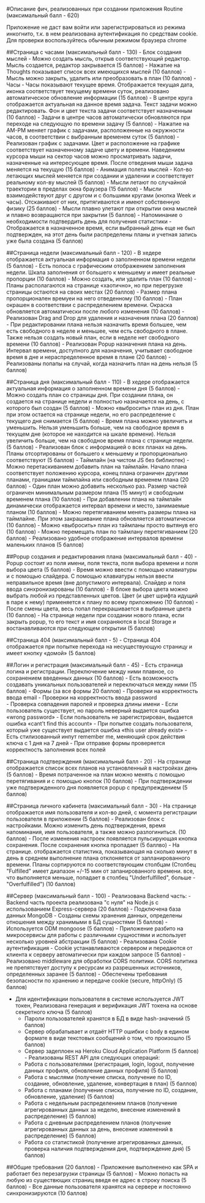 #Описание фич, реализованных при создании приложения Routine (максимальный балл - 620)

Приложение не даст вам войти или зарегистрироваться из режима инкогнито, т.к. в нем реализована аутентификация по средствам cookie. Для проверки воспользуйтесь обычным режимом браузера chrome


##Страница с часами (максимальный балл - 130)
    - Блок создания мыслей
	- Можно создать мысль, открыв соответствующий редактор. Мысль создается, редактор закрывается (5 баллов)
	- Нажатие на Thoughts показывает список всех имеющихся мыслей (10 баллов)
	- Мысль можно закрыть, удалить или преобразовать в план (10 баллов)
    - Часы
	- Часы показывают текущее время. Отображается текущая дата, иконка соответствует текущему времени суток, реализовано автоматическое обновление информации (15 баллов)
	- В центре круга отображается актуальная на данное время задача. Текст задачи можно редактировать. Фон и цвет текста задачи соответствует назначенным (10 баллов)
	- Задачи в центре часов автоматически обновляются при переходе на следующую по времени задачу (5 баллов)
	- Нажатие на AM-PM меняет график с задачами, расположенные на окружности часов, в соответствии с выбранным временем суток (5 баллов)
	- Реализован график с задачами. Цвет и расположение на графике соответствует назначенному задаче цвету и времени. Наведением курсора мыши на сектор часов можно просматривать задачи, назначенные на интересующее время. После отведения мыши задача меняется на текущую (15 баллов)
    - Анимация полета мыслей
	- Кол-во летающих мыслей меняется при создании и удалении и соответствует реальному кол-ву мыслей (5 баллов)
	- Мысли летают по случайной траектории в пределах окна браузера (15 баллов)
	- Мысли взаимодействуют друг с другом и с большими кругами (кнопка Week и часы). Отскакивают от них, притягиваются и имеют собственную физику (25 баллов)
	- Мысли плавно улетают при открытии окна мыслей и плавно возвращаются при закрытии (5 баллов)
    - Напоминание о необходимости подтвердить день для получения статистики
	- Отображается в назначенное время, если выбранный день еще не был подтвержден, на этот день были распределены планы и учетная запись уже была создана (5 баллов)


##Страница недели (максимальный балл - 120)
    - В хедере отображается актуальная информация о заполненном времени недели (5 баллов)
    - Есть полоса с графическим отображением заполнения недели. Шкала заполнения от большего к меньшему и имеет реальные пропорции (10 баллов)
    - Можно создать, или удалить план (10 баллов)
    - Планы располагаются на странице «хаотично», но при перегрузке страницы остаются на своих местах (20 баллов)
    - Размер плана пропорционален времуеи на него отведенному (10 баллов)
    - План окрашен в соответствии с распределением времени. Окраска обновляется автоматически после любого изменения (10 баллов)
    - Реализован Drag and Drop для удаления и назначения плана (20 баллов)
    - При редактировании плана нельзя назначить время большее, чем есть  свободного в неделе и меньшее, чем есть свободного в плане. Также нельзя создать новый план, если в неделе нет свободного времени (10 баллов)
    - Реализован Popup назначения плана на день. Интервал времени, доступного для назначения, учитывает свободное время в дне и нераспределенное время в плане (20 баллов)
    - Реализованы попапы на случай, когда назначить план на день нельзя (5 баллов)


##Страница дня (максимальный балл - 110)
    - В хедере отображается актуальная информация о заполненном времени дня (5 баллов)
    - Можно создать план со страницы дня. При создании плана, он создается на странице недели и полностью назначается на день, с которого был создан (5 баллов)
    - Можно «выбросить» план из дня. План при этом остается на странице недели, но его распределение с текущего дня снимается (5 баллов)
    - Время плана можно увеличить и уменьшить. Нельзя уменьшить больше, чем на свободное время в текущем дне (которое не находится на шкале времени). Нельзя увеличить больше, чем на свободное время плана с странице недели. (5 баллов)
    - Реализован блок с информацией о всех планах на день. Планы отсортированы от большего к меньшему и пропорционально соответствуют (5 баллов)
    - Таймлайн (на чистом JS без библиотек)
     	- Можно перетаскиванием добавить план на таймлайн. Начало плана соответствует положению курсора, конец плана ограничен другими планами, границами таймлайна или свободным временем плана (20 баллов)
     	- Один план можно добавить несколько раз. Размер частей ограничен минимальным размером плана (15 минут) и свободным временем плана (10 баллов)
     	- При добавлении плана на таймлайн динамически отображается интервал времени и место, занимаемые планом (10 баллов)
     	- Можно перетягиванием менять размеры плана на таймлайне. При этом закрашивание плана обновляется автоматически (10 баллов)
     	- Можно «выбросить» план из таймланы просто вытянув его (10 баллов)
     	- Можно перемещать план по таймлану перетягиванием (20 баллов)
     	- Реализовано удобное отображение интервалов времени маленьких планов (5 баллов)


##Popup создания и редактирования плана (максимальный балл - 40)
    - Popup состоит из поля имени, поля текста, поля выбора времени и поля выбора цвета (5 баллов)
    - Время можно ввести с помощью клавиатуры и с помощью слайдера. С помощью клавиатуры нельзя ввести неправильное время (вне допустимого интервала).  Слайдер и поля ввода синхронизированы (10 баллов)
    - В блоке выбора цвета можно выбрать любой из представленных цветов. Цвет (и цвет шрифта идущий в паре к нему) применяется к плану по всему приложению (10 баллов)
    - После смены цвета, весь попал перекрашивается в выбранные цвета (10 баллов)
    - На странице недели при создании нового плана, если закрыть popup, то его текст и имя сохраняются в local Storage и востанавливаются при следующем открытии (5 баллов)
	
	
##Страница 404 (максимальный балл - 5)
    - Страница 404 отображается при попытке перехода на несуществующую страницу и имеет кнопку «домой» (5 баллов)


##Логин и регистрация (максимальный балл - 45)
    - Есть страница логина и регистрации. Переключение между ними плавное, со сохранением введенных данных (10 баллов)
    - Есть возможность создавать уникальных пользователей  и переключаться между ними (15 баллов)
    - Формы (за все формы 20 баллов)
        - Проверки на корректность ввода email 
        - Проверки на корректность ввода password  
        - Проверка совпадения паролей и проверка длины имени 
        - Если пользователь существует, но пароль неверный выдается ошибка «wrong password»
        - Если пользователь не зарегистрирован, выдается ошибка «cant't find this account» 
        - При попытке создать пользователя, который уже существует выдается ошибка «this user already exist» 
        - Есть стилизованный инпут remember me, меняющий срок действия ключа с 1 дня на 7 дней 
        - При отправке формы проверяется корректность заполнения всех полей


##Страница подтверждения (максимальный балл - 20)
    - На странице отображается список всех планов на установленный в настройках день (5 баллов)
    - Время потраченное на план можно менять с помощью перетягивания и с помощью кнопок (10 баллов)
    - При подтверждении уже подтвержденного дня появляется popup с предупреждением (5 баллов)


##Страница личного кабинета (максимальный балл - 30)
    - На странице отображается имя пользователя и кол-во дней, с момента регистрации пользователя в приложении (5 баллов)
    - Реализован блок с настройками. Можно изменить день подтверждения, время напоминания, имя пользователя, а также можно разлогиниться. (10 баллов)
    - После изменения настроек появляется пульсирующая кнопка сохранения. После сохранения кнопка пропадает (5 баллво)
    - На странице. отображается статистика, показывающая на сколько минут в день в среднем выполнение плана отклоняется от запланированного времени. Планы сортируются по соответствующим столбцам (Столбец "Fulfilled" имеет диапазон +/-15 мин от запанированного времени. все, что выполняется меньше, попадает в столбец "Underfulfilled", больше - "Overfulfilled") (10 баллов)


##Сервер (максимальный балл - 100)
    - Реализована Backend часть:
      - Backend часть проекта реализована "с нуля" на Node.js с использованием Express-сервера (20 баллов)
      - Подключена база данных MongoDB
        - Созданы схемы хранения данных, определены отношения между хранимыми в БД сущностями (5 баллов)
        - Используется ODM mongoose (5 баллов)
      - Приложение разбито на микросервисы для работы с различными сущностями и использует несколько уровней абстракции (5 баллов)
      - Реализована Cookie аутентификация
        - Cookie устанавливаются сервером и передаются от клиента к серверу автоматически при каждом запросе (5 баллов)
        - Реализовано middleware для обработки CORS политики. CORS политика не препятствует доступу к ресурсам из разрешенных источников, определенных заранее (5 баллов)
        - Обеспечены требования безопасности по хранению и передаче cookie (secure, httpOnly) (5 баллов)
   - Для идентификации пользователя в системе используется JWT токен, Реализована генерация и верификация JWT токена на основе секретного ключа (5 баллов)
      - Пароли пользователей хранятся в БД в виде hash-значений (5 баллов)
      - Сервер обрабатывает и отдаёт HTTP ошибки с body в едином формате в виде текстовых сообщений о том, что произошло (5 баллов)
      - Сервер задеплоен на Heroku Cloud Application Platform (5 баллов)
    - Реализованы REST API для следующих операций: 
      - Работа с пользователями (регистрация, login, logout, получение данных профиля, обновление данных профиля) (5 баллов)
      - Работа с мыслями (получение списка, получение по ID, создание, обновление, удаление, конвертация в план) (5 баллов)
      - Работа с планами (получение списка, получение по ID, создание, обновление, удаление) (5 баллов)
      - Работа с недельным распределением планов (получение агрегированных данных за неделю, внесение изменений в распределение) (5 баллов)
      - Работа с дневным распределением планов (получение агрегированных данных за день, внесение изменений в распределение) (5 баллов)
      - Работа со статистикой (получение агрегированных данных, проверка наличия подтверждения дня, подтверждение дня) (5 баллов)


##Общие требования (20 баллов)
    - Приложение выполненено как SPA и работает без перезагрузки страницы (5 баллов)
    - Можно попасть на любую из существющих страниц введя ее адрес в строку поиска (5 баллов)
    - Все данные пользователя хранятся на сервере и постоянно синхронизируются (10 баллов)
